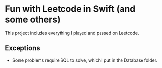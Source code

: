 # Fun with Leetcode in Swift (and some others)

This project includes everything I played and passed on Leetcode.

## Exceptions

* Some problems require SQL to solve, which I put in the Database folder.
